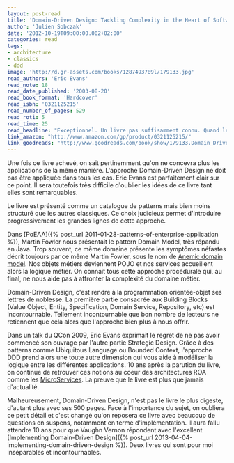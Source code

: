 ```yaml
---
layout: post-read
title: 'Domain-Driven Design: Tackling Complexity in the Heart of Software'
author: 'Julien Sobczak'
date: '2012-10-19T09:00:00.002+02:00'
categories: read
tags:
- architecture
- classics
- ddd
image: 'http://d.gr-assets.com/books/1287493789l/179133.jpg'
read_authors: 'Eric Evans'
read_note: 18
read_date_published: '2003-08-20'
read_book_format: 'Hardcover'
read_isbn: '0321125215'
read_number_of_pages: 529
read_roti: 5
read_time: 25
read_headline: "Exceptionnel. Un livre pas suffisamment connu. Quand les grands noms citent leurs livres les plus influents, DDD répond toujours présent. Laissez vous intriguer par ce livre. Accrochez vous. La récompense n'en sera que plus grande !"
link_amazon: "http://www.amazon.com/gp/product/0321125215/"
link_goodreads: "http://www.goodreads.com/book/show/179133.Domain_Driven_Design"
---
```



Une fois ce livre achevé, on sait pertinemment qu'on ne concevra plus les applications de la même manière. L'approche Domain-Driven Design ne doit pas être appliquée dans tous les cas. Eric Evans est parfaitement clair sur ce point. Il sera toutefois très difficile d'oublier les idées de ce livre tant elles sont remarquables.

Le livre est présenté comme un catalogue de patterns mais bien moins structuré que les autres classiques. Ce choix judicieux permet d'introduire progressivement les grandes lignes de cette approche.

Dans [PoEAA]({% post_url 2011-01-28-patterns-of-enterprise-application %}), Martin Fowler nous présentait le pattern Domain Model, très répandu en Java. Trop souvent, ce même domaine présente les symptômes néfastes décrit toujours par ce même Martin Fowler, sous le nom de [Anemic domain model](http://www.martinfowler.com/bliki/AnemicDomainModel.html). Nos objets métiers deviennent POJO et nos services accueillent alors la logique métier. On connait tous cette approche procédurale qui, au final, ne nous aide pas à affronter la complexité du domaine métier.

Domain-Driven Design, c'est rendre à la programmation orientée-objet ses lettres de noblesse. La première partie consacrée aux Building Blocks (Value Object, Entity, Specification, Domain Service, Repository, etc) est incontournable. Tellement incontournable que bon nombre de lecteurs ne retiennent que cela alors que l'approche bien plus à nous offrir.

Dans un talk du QCon 2009, Eric Evans exprimait le regret de ne pas avoir commencé son ouvrage par l'autre partie Strategic Design. Grâce à des patterns comme Ubiquitous Language ou Bounded Context, l'approche DDD prend alors une toute autre dimension qui vous aide à modéliser la logique entre les différentes applications. 10 ans après la parution du livre, on continue de retrouver ces notions au coeur des architectures ROA comme les [MicroServices](http://martinfowler.com/articles/microservices.html). La preuve que le livre est plus que jamais d'actualité.

Malheureusement, Domain-Driven Design, n'est pas le livre le plus digeste, d'autant plus avec ses 500 pages. Face à l'importance du sujet, on oubliera ce petit détail et c'est changé qu'on reposera ce livre avec beaucoup de questions en suspens, notamment en terme d'implémentation. Il aura fallu attendre 10 ans pour que Vaughn Vernon répondent avec l'excellent [Implementing Domain-Driven Design]({% post_url 2013-04-04-implementing-domain-driven-design %}). Deux livres qui sont pour moi inséparables et incontournables.

